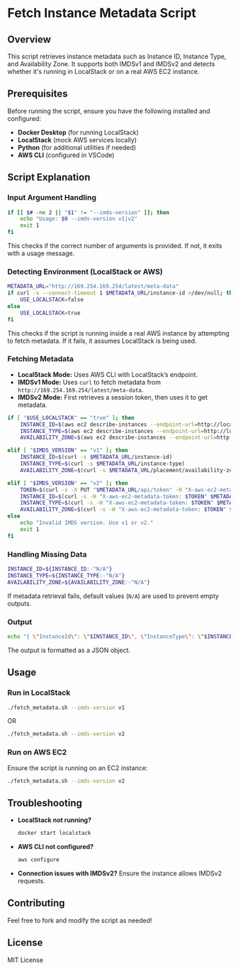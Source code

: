 # Fetch Instance Metadata Script

## Overview
This script retrieves instance metadata such as Instance ID, Instance Type, and Availability Zone. It supports both IMDSv1 and IMDSv2 and detects whether it's running in LocalStack or on a real AWS EC2 instance.

## Prerequisites
Before running the script, ensure you have the following installed and configured:
- **Docker Desktop** (for running LocalStack)
- **LocalStack** (mock AWS services locally)
- **Python** (for additional utilities if needed)
- **AWS CLI** (configured in VSCode)

## Script Explanation

### Input Argument Handling
```bash
if [[ $# -ne 2 || "$1" != "--imds-version" ]]; then
    echo "Usage: $0 --imds-version v1|v2"
    exit 1
fi
```
This checks if the correct number of arguments is provided. If not, it exits with a usage message.

### Detecting Environment (LocalStack or AWS)
```bash
METADATA_URL="http://169.254.169.254/latest/meta-data"
if curl -s --connect-timeout 1 $METADATA_URL/instance-id >/dev/null; then
    USE_LOCALSTACK=false
else
    USE_LOCALSTACK=true
fi
```
This checks if the script is running inside a real AWS instance by attempting to fetch metadata. If it fails, it assumes LocalStack is being used.

### Fetching Metadata
- **LocalStack Mode:** Uses AWS CLI with LocalStack’s endpoint.
- **IMDSv1 Mode:** Uses `curl` to fetch metadata from `http://169.254.169.254/latest/meta-data`.
- **IMDSv2 Mode:** First retrieves a session token, then uses it to get metadata.

```bash
if [ "$USE_LOCALSTACK" == "true" ]; then
    INSTANCE_ID=$(aws ec2 describe-instances --endpoint-url=http://localhost:4566 --query "Reservations[*].Instances[*].InstanceId" --output text | head -n 1)
    INSTANCE_TYPE=$(aws ec2 describe-instances --endpoint-url=http://localhost:4566 --query "Reservations[*].Instances[*].InstanceType" --output text | head -n 1)
    AVAILABILITY_ZONE=$(aws ec2 describe-instances --endpoint-url=http://localhost:4566 --query "Reservations[*].Instances[*].Placement.AvailabilityZone" --output text | head -n 1)

elif [ "$IMDS_VERSION" == "v1" ]; then
    INSTANCE_ID=$(curl -s $METADATA_URL/instance-id)
    INSTANCE_TYPE=$(curl -s $METADATA_URL/instance-type)
    AVAILABILITY_ZONE=$(curl -s $METADATA_URL/placement/availability-zone)

elif [ "$IMDS_VERSION" == "v2" ]; then
    TOKEN=$(curl -s -X PUT "$METADATA_URL/api/token" -H "X-aws-ec2-metadata-token-ttl-seconds: 21600")
    INSTANCE_ID=$(curl -s -H "X-aws-ec2-metadata-token: $TOKEN" $METADATA_URL/instance-id)
    INSTANCE_TYPE=$(curl -s -H "X-aws-ec2-metadata-token: $TOKEN" $METADATA_URL/instance-type)
    AVAILABILITY_ZONE=$(curl -s -H "X-aws-ec2-metadata-token: $TOKEN" $METADATA_URL/placement/availability-zone)
else
    echo "Invalid IMDS version. Use v1 or v2."
    exit 1
fi
```

### Handling Missing Data
```bash
INSTANCE_ID=${INSTANCE_ID:-"N/A"}
INSTANCE_TYPE=${INSTANCE_TYPE:-"N/A"}
AVAILABILITY_ZONE=${AVAILABILITY_ZONE:-"N/A"}
```
If metadata retrieval fails, default values (`N/A`) are used to prevent empty outputs.

### Output
```bash
echo "{ \"InstanceId\": \"$INSTANCE_ID\", \"InstanceType\": \"$INSTANCE_TYPE\", \"AvailabilityZone\": \"$AVAILABILITY_ZONE\" }"
```
The output is formatted as a JSON object.

## Usage
### Run in LocalStack
```bash
./fetch_metadata.sh --imds-version v1
```
OR
```bash
./fetch_metadata.sh --imds-version v2
```
### Run on AWS EC2
Ensure the script is running on an EC2 instance:
```bash
./fetch_metadata.sh --imds-version v2
```

## Troubleshooting
- **LocalStack not running?**
  ```bash
  docker start localstack
  ```
- **AWS CLI not configured?**
  ```bash
  aws configure
  ```
- **Connection issues with IMDSv2?** Ensure the instance allows IMDSv2 requests.

## Contributing
Feel free to fork and modify the script as needed!

## License
MIT License


